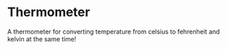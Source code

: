 # Thermometer
A thermometer for converting temperature from celsius to fehrenheit and kelvin at the same time!

